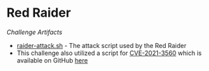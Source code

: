 # Red Raider

_Challenge Artifacts_

- [raider-attack.sh](./raider-attach.sh) - The attack script used by the Red Raider
- This challenge also utilized a script for [CVE-2021-3560](https://nvd.nist.gov/vuln/detail/CVE-2021-3560) which is available on GitHub [here](https://github.com/secnigma/CVE-2021-3560-Polkit-Privilege-Esclation/blob/f338981eff87509fec1406688d88293113753d7e/poc.sh)
